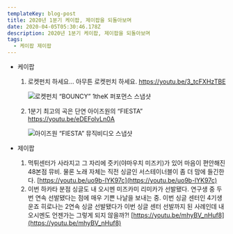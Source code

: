 ```yaml
---
templateKey: blog-post
title: 2020년 1분기 케이팝, 제이팝을 되돌아보며
date: 2020-04-05T05:30:46.178Z
description: 2020년 1분기 케이팝, 제이팝을 되돌아보며
tags:
  - 케이팝 제이팝
---
```

* 케이팝

  1. 로켓펀치 하세요… 아무튼 로켓펀치 하세요. <https://youtu.be/3_tcFXHzTBE>

     ![로켓펀치 “BOUNCY” 1theK 퍼포먼스 스냅샷](/images/rcpc_bouncy.png)
  2. 1분기 최고의 곡은 단연 아이즈원의 “FIESTA” <https://youtu.be/eDEFolvLn0A>

     ![아이즈원 “FIESTA” 뮤직비디오 스냅샷](/images/izone_fiesta.png)
* 제이팝

  1. 먹튀센터가 사라지고 그 자리에 즛키(야마우치 미즈키)가 있어 마음이 편안해진 48본점 뮤비. 물론 노래 자체는 직전 싱글인 서스테이너블이 좀 더 맘에 들긴한다. [https://youtu.be/uo9b-lYK97c](https://youtu.be/uo9b-lYK97c)
  2. 이번 하카타 분점 싱글도 내 오시멘 미즈카미 리미카가 선발됐다. 연구생 중 두 번 연속 선발됐다는 점에 매우 기쁜 나날을 보내는 중. 이번 싱글 센터인 4기생 운죠 히로나는 2연속 싱글 선발됐다가 이번 싱글 센터 선발까지 된 사례인데 내 오시멘도 언젠가는 그렇게 되지 않을까?! [https://youtu.be/mhyBV_nHuf8](https://youtu.be/mhyBV_nHuf8)